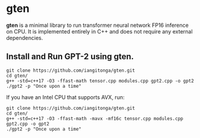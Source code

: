 # gten
**gten** is a minimal library to run transformer neural network FP16 inference on CPU. It
is implemented entirely in C++ and does not require any external dependencies.


## Install and Run GPT-2 using gten.
```
git clone https://github.com/iangitonga/gten.git
cd gten/
g++ -std=c++17 -O3 -ffast-math tensor.cpp modules.cpp gpt2.cpp -o gpt2
./gpt2 -p "Once upon a time"
```

If you have an Intel CPU that supports AVX, run:
```
git clone https://github.com/iangitonga/gten.git
cd gten/
g++ -std=c++17 -O3 -ffast-math -mavx -mf16c tensor.cpp modules.cpp gpt2.cpp -o gpt2
./gpt2 -p "Once upon a time"
```
